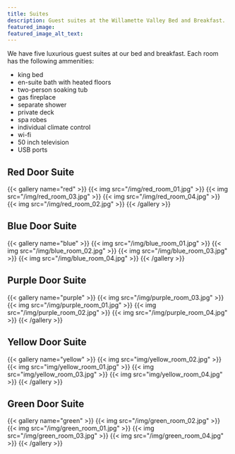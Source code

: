 ```yaml
---
title: Suites
description: Guest suites at the Willamette Valley Bed and Breakfast.
featured_image:
featured_image_alt_text:
---
```

We have five luxurious guest suites at our bed and breakfast. Each room has the following ammenities:

*  king bed
*  en-suite bath with heated floors
*  two-person soaking tub
*  gas fireplace
*  separate shower
*  private deck
*  spa robes
*  individual climate control
*  wi-fi
*  50 inch television
*  USB ports

## Red Door Suite

{{< gallery name="red" >}}
  {{< img src="/img/red_room_01.jpg" >}}
  {{< img src="/img/red_room_03.jpg" >}}
  {{< img src="/img/red_room_04.jpg" >}}
  {{< img src="/img/red_room_02.jpg" >}}
{{< /gallery >}}

## Blue Door Suite

{{< gallery name="blue" >}}
  {{< img src="/img/blue_room_01.jpg" >}}
  {{< img src="/img/blue_room_02.jpg" >}}
  {{< img src="/img/blue_room_03.jpg" >}}
  {{< img src="/img/blue_room_04.jpg" >}}
{{< /gallery >}}

## Purple Door Suite

{{< gallery name="purple" >}}
  {{< img src="/img/purple_room_03.jpg" >}}
  {{< img src="/img/purple_room_01.jpg" >}}
  {{< img src="/img/purple_room_02.jpg" >}}
  {{< img src="/img/purple_room_04.jpg" >}}
{{< /gallery >}}

## Yellow Door Suite

{{< gallery name="yellow" >}}
  {{< img src="img/yellow_room_02.jpg" >}}
  {{< img src="img/yellow_room_01.jpg" >}}
  {{< img src="img/yellow_room_03.jpg" >}}
  {{< img src="img/yellow_room_04.jpg" >}}
{{< /gallery >}}

## Green Door Suite

{{< gallery name="green" >}}
  {{< img src="/img/green_room_02.jpg" >}}
  {{< img src="/img/green_room_01.jpg" >}}
  {{< img src="/img/green_room_03.jpg" >}}
  {{< img src="/img/green_room_04.jpg" >}}
{{< /gallery >}}
